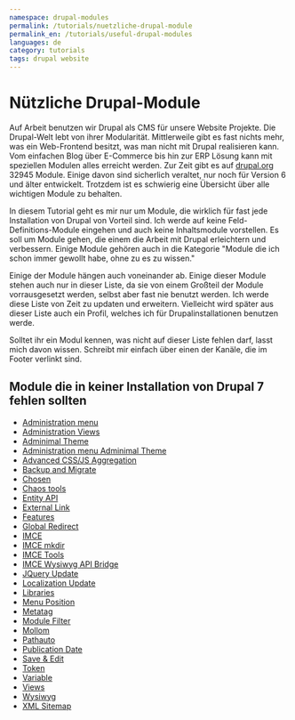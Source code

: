 ```yaml
---
namespace: drupal-modules
permalink: /tutorials/nuetzliche-drupal-module
permalink_en: /tutorials/useful-drupal-modules
languages: de
category: tutorials
tags: drupal website
---
```


# Nützliche Drupal-Module

Auf Arbeit benutzen wir Drupal als CMS für unsere Website Projekte.
Die Drupal-Welt lebt von ihrer Modularität.
Mittlerweile gibt es fast nichts mehr, was ein Web-Frontend besitzt, was man nicht mit Drupal realisieren kann.
Vom einfachen Blog über E-Commerce bis hin zur ERP Lösung kann mit speziellen Modulen alles erreicht werden.
Zur Zeit gibt es auf [drupal.org][drupal] 32945 Module.
Einige davon sind sicherlich veraltet, nur noch für Version 6 und älter entwickelt.
Trotzdem ist es schwierig eine Übersicht über alle wichtigen Module zu behalten.

In diesem Tutorial geht es mir nur um Module, die wirklich für fast jede Installation von Drupal von Vorteil sind.
Ich werde auf keine Feld-Definitions-Module eingehen und auch keine Inhaltsmodule vorstellen.
Es soll um Module gehen, die einem die Arbeit mit Drupal erleichtern und verbessern.
Einige Module gehören auch in die Kategorie "Module die ich schon immer gewollt habe, ohne zu es zu wissen."

Einige der Module hängen auch voneinander ab.
Einige dieser Module stehen auch nur in dieser Liste, da sie von einem Großteil der Module vorrausgesetzt werden, selbst aber fast nie benutzt werden.
Ich werde diese Liste von Zeit zu updaten und erweitern.
Vielleicht wird später aus dieser Liste auch ein Profil, welches ich für Drupalinstallationen benutzen werde.

Solltet ihr ein Modul kennen, was nicht auf dieser Liste fehlen darf, lasst mich davon wissen.
Schreibt mir einfach über einen der Kanäle, die im Footer verlinkt sind.

[drupal]: https://www.drupal.org/project/project_module

## Module die in keiner Installation von Drupal 7 fehlen sollten

- [Administration menu](https://www.drupal.org/project/admin_menu)
- [Administration Views](https://www.drupal.org/project/admin_views)
- [Adminimal Theme](https://www.drupal.org/project/adminimal_theme)
- [Administration menu Adminimal Theme](https://www.drupal.org/project/adminimal_admin_menu)
- [Advanced CSS/JS Aggregation](http://www.drupal.org/project/advagg)
- [Backup and Migrate](http://www.drupal.org/project/backup_migrate)
- [Chosen](https://www.drupal.org/project/chosen)
- [Chaos tools](https://www.drupal.org/project/ctools)
- [Entity API](https://www.drupal.org/project/entity)
- [External Link](https://www.drupal.org/project/extlink)
- [Features](https://www.drupal.org/project/features)
- [Global Redirect](https://www.drupal.org/project/globalredirect)
- [IMCE](https://www.drupal.org/project/imce)
- [IMCE mkdir](https://www.drupal.org/project/imce_mkdir)
- [IMCE Tools](http://www.drupal.org/project/imce_tools)
- [IMCE Wysiwyg API Bridge](http://www.drupal.org/project/imce_wysiwyg)
- [JQuery Update](https://www.drupal.org/project/jquery_update)
- [Localization Update](https://www.drupal.org/project/l10n_update)
- [Libraries](https://www.drupal.org/project/libraries)
- [Menu Position](https://www.drupal.org/project/menu_position)
- [Metatag](https://www.drupal.org/project/metatag)
- [Module Filter](https://www.drupal.org/project/module_filter)
- [Mollom](https://www.drupal.org/project/mollom)
- [Pathauto](https://www.drupal.org/project/pathauto)
- [Publication Date](https://www.drupal.org/project/publication_date)
- [Save & Edit](https://www.drupal.org/project/save_edit)
- [Token](https://www.drupal.org/project/token)
- [Variable](https://www.drupal.org/project/variable)
- [Views](https://www.drupal.org/project/views)
- [Wysiwyg](https://www.drupal.org/project/wysiwyg)
- [XML Sitemap](https://www.drupal.org/project/xmlsitemap)
